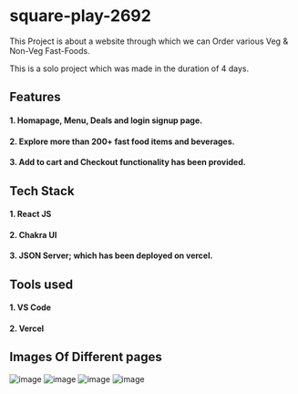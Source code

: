 # square-play-2692
 This Project is about a website through which we can Order various Veg &amp; Non-Veg Fast-Foods.


This is a solo project which was made in the duration of 4 days.


## Features

#### 1. Homapage, Menu, Deals and login signup page.
#### 2. Explore more than 200+ fast food items and beverages.
#### 3. Add to cart and Checkout functionality has been provided.

## Tech Stack

#### 1. React JS
#### 2. Chakra UI
#### 3. JSON Server; which has been deployed on vercel.

## Tools used

#### 1. VS Code

#### 2. Vercel


## Images Of Different pages

![image](https://user-images.githubusercontent.com/108731705/215063088-47a1acea-3910-4d20-b1f9-8a7d540b08a4.png)
![image](https://user-images.githubusercontent.com/108731705/215063190-086dae82-1247-4b40-9942-349d7d540074.png)
![image](https://user-images.githubusercontent.com/108731705/215063301-d87e0e4d-ce00-48d7-ae04-38d4cafbcc79.png)
![image](https://user-images.githubusercontent.com/108731705/215063484-d17e176e-fcc4-430d-9916-36053e99447e.png)
